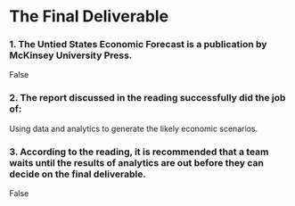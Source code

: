 # The Final Deliverable

### 1. The Untied States Economic Forecast is a publication by McKinsey University Press.

False

### 2. The report discussed in the reading successfully did the job of:

Using data and analytics to generate the likely economic scenarios.

### 3. According to the reading, it is recommended that a team waits until the results of analytics are out before they can decide on the final deliverable.

False